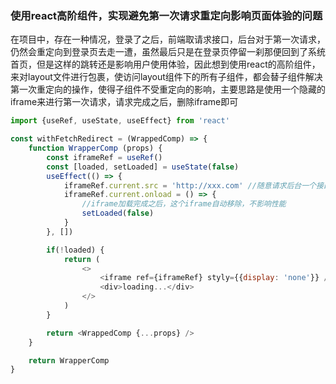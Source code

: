 ### 使用react高阶组件，实现避免第一次请求重定向影响页面体验的问题
在项目中，存在一种情况，登录了之后，前端取请求接口，后台对于第一次请求，仍然会重定向到登录页去走一遭，虽然最后只是在登录页停留一刹那便回到了系统首页，但是这样的跳转还是影响用户使用体验，因此想到使用react的高阶组件，来对layout文件进行包裹，使访问layout组件下的所有子组件，都会替子组件解决第一次重定向的操作，使得子组件不受重定向的影响，主要思路是使用一个隐藏的iframe来进行第一次请求，请求完成之后，删除iframe即可
``` javascript
import {useRef, useState, useEffect} from 'react'

const withFetchRedirect = (WrappedComp) => {
    function WrapperComp (props) {
        const iframeRef = useRef()
        const [loaded, setLoaded] = useState(false)
        useEffect(() => {
            iframeRef.current.src = 'http://xxx.com' //随意请求后台一个接口即可
            iframeRef.current.onload = () => {
                //iframe加载完成之后，这个iframe自动移除，不影响性能
                setLoaded(false)
            }
        }, [])

        if(!loaded) {
            return (
                <>
                    <iframe ref={iframeRef} styly={{display: 'none'}} />
                    <div>loading...</div>
                </>
            )
        }

        return <WrappedComp {...props} />
    }

    return WrapperComp
}
```